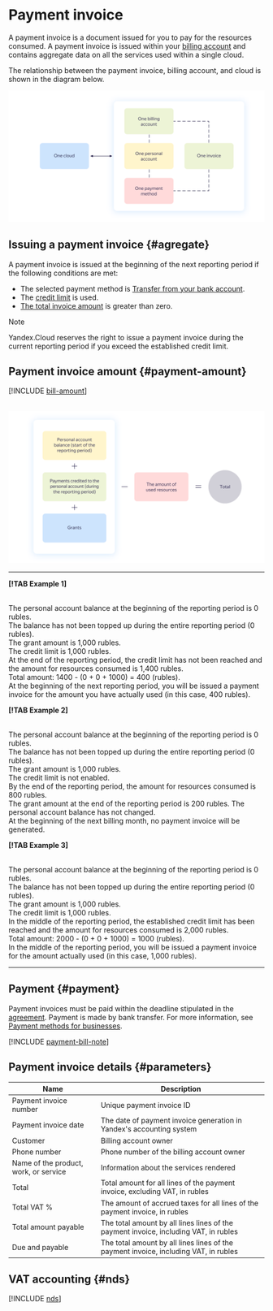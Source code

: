 # Payment invoice

A payment invoice is a document issued for you to pay for the resources consumed. A payment invoice is issued within your [billing account](billing-account.md) and contains aggregate data on all the services used within a single cloud.

The relationship between the payment invoice, billing account, and cloud is shown in the diagram below.

![](../_assets/1-1-cloud.png)

## Issuing a payment invoice {#agregate}

A payment invoice is issued at the beginning of the next reporting period if the following conditions are met:

- The selected payment method is [Transfer from your bank account](../payment/payment-methods-business.md).
- The [credit limit](../concepts/credit-limit.md) is used.
- [The total invoice amount](#payment-amount) is greater than zero.

 > [!NOTE]
 >
 > Yandex.Cloud reserves the right to issue a payment invoice during the current reporting period if you exceed the established credit limit.
 >
 
## Payment invoice amount {#payment-amount}

[!INCLUDE [bill-amount](../_includes/bill-amount.md)]

<br/>![](../_assets/formula.png)

  ---  

**[!TAB Example 1]**

<br/>The personal account balance at the beginning of the reporting period is 0 rubles.
<br/>The balance has not been topped up during the entire reporting period (0 rubles).
<br/>The grant amount is 1,000 rubles.
<br/>The credit limit is 1,000 rubles.
<br/>At the end of the reporting period, the credit limit has not been reached and the amount for resources consumed is 1,400 rubles.
<br/>Total amount: 1400 - (0 + 0 + 1000) = 400 (rubles).
<br/>At the beginning of the next reporting period, you will be issued a payment invoice for the amount you have actually used (in this case, 400 rubles).

**[!TAB Example 2]**

<br/>The personal account balance at the beginning of the reporting period is 0 rubles.
<br/>The balance has not been topped up during the entire reporting period (0 rubles).
<br/>The grant amount is 1,000 rubles.
<br/>The credit limit is not enabled.
<br/>By the end of the reporting period, the amount for resources consumed is 800 rubles.
<br/>The grant amount at the end of the reporting period is 200 rubles. The personal account balance has not changed.
<br/>At the beginning of the next billing month, no payment invoice will be generated.

**[!TAB Example 3]**

<br/>The personal account balance at the beginning of the reporting period is 0 rubles.
<br/>The balance has not been topped up during the entire reporting period (0 rubles).
<br/>The grant amount is 1,000 rubles.
<br/>The credit limit is 1,000 rubles.
<br/>In the middle of the reporting period, the established credit limit has been reached and the amount for resources consumed is 2,000 rubles.
<br/>Total amount: 2000 - (0 + 0 + 1000) = 1000 (rubles).
<br/>In the middle of the reporting period, you will be issued a payment invoice for the amount actually used (in this case, 1,000 rubles).

  ---    

## Payment {#payment}

Payment invoices must be paid within the deadline stipulated in the [agreement](../concepts/contract.md). Payment is made by bank transfer. For more information, see [Payment methods for businesses](../payment/payment-methods-business.md).

[!INCLUDE [payment-bill-note](../_includes/payment-bill-note.md)]

## Payment invoice details {#parameters}

| Name | Description |
| ----- | ----- |
| Payment invoice number | Unique payment invoice ID |
| Payment invoice date | The date of payment invoice generation in Yandex's accounting system |
| Customer | Billing account owner |
| Phone number | Phone number of the billing account owner |
| Name of the product, work, or service | Information about the services rendered |
| Total | Total amount for all lines of the payment invoice, excluding VAT, in rubles |
| Total VAT % | The amount of accrued taxes for all lines of the payment invoice, in rubles |
| Total amount payable | The total amount by all lines lines of the payment invoice, including VAT, in rubles |
| Due and payable | The total amount by all lines lines of the payment invoice, including VAT, in rubles |

## VAT accounting {#nds}

[!INCLUDE [nds](../_includes/nds.md)]

